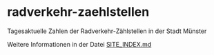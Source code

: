 # radverkehr-zaehlstellen
Tagesaktuelle Zahlen der Radverkehr-Zählstellen in der Stadt Münster

Weitere Informationen in der Datei [SITE_INDEX.md](SITE_INDEX.md)